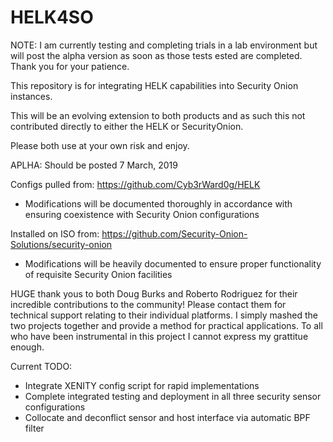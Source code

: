 # HELK4SO
NOTE: I am currently testing and completing trials in a lab environment but will post the alpha version as soon as those tests ested are completed.  Thank you for your patience.

This repository is for integrating HELK capabilities into Security Onion instances.

This will be an evolving extension to both products and as such this not contributed directly to either the HELK or SecurityOnion.

Please both use at your own risk and enjoy.

APLHA: Should be posted 7 March, 2019

Configs pulled from: https://github.com/Cyb3rWard0g/HELK
 - Modifications will be documented thoroughly in accordance with ensuring coexistence with Security Onion configurations

Installed on ISO from: https://github.com/Security-Onion-Solutions/security-onion
 - Modifications will be heavily documented to ensure proper functionality of requisite Security Onion facilities

HUGE thank yous to both Doug Burks and Roberto Rodriguez for their incredible contributions to the community! Please contact them  for technical support relating to their individual platforms.  I simply mashed the two projects together and provide a method for practical applications.  To all who have been instrumental in this project I cannot express my grattitue enough. 

Current TODO:
- Integrate XENITY config script for rapid implementations
- Complete integrated testing and deployment in all three security sensor configurations
- Collocate and deconflict sensor and host interface via automatic BPF filter
